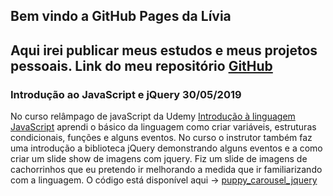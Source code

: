 ## Bem vindo a GitHub Pages da Lívia

Aqui irei publicar meus estudos e meus projetos pessoais.
Link do meu repositório [GitHub](https://github.com/liviatsantos)
------------------------------------------------------------------------------------------------------------------------------------------

### Introdução ao JavaScript e jQuery 30/05/2019
No curso relâmpago de javaScript da Udemy [Introdução à linguagem JavaScript](https://www.udemy.com/introducao-a-linguagem-javascript/) aprendi o básico da linguagem como criar variáveis, estruturas condicionais, funções e alguns eventos.
No curso o instrutor também faz uma introdução a biblioteca jQuery demonstrando alguns eventos e a como criar um slide show de imagens com jquery. Fiz um slide de imagens de cachorrinhos que eu pretendo ir melhorando a medida que ir familiarizando com a linguagem. O código está disponível aqui -> [puppy_carousel_jquery](https://github.com/liviatsantos/puppy_carousel_jquery)



